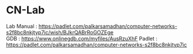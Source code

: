 # CN-Lab
Lab Manual : https://padlet.com/palkarsamadhan/computer-networks-s2f8bc8nkjtyp7ic/wish/BJkrQABrRoGOZEge \
GDB        : https://www.onlinegdb.com/myfiles/AusRzuXhF
Padlet     : https://padlet.com/palkarsamadhan/computer-networks-s2f8bc8nkjtyp7ic

